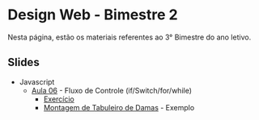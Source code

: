 # Design Web - Bimestre 2

Nesta página, estão os materiais referentes ao 3° Bimestre do ano letivo.

## Slides

- Javascript
  - [Aula 06](../slides/js/03/03.pdf) - Fluxo de Controle (if/Switch/for/while)
    - [Exercício](../slides/js/03/exercicio.pdf)
    - [Montagem de Tabuleiro de Damas](../slides/js/03/exemplo1/) - Exemplo